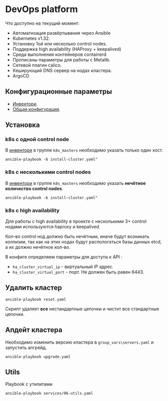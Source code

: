 # DevOps platform

Что доступно на текущий момент:

- Автоматизация развёртывания через Ansible
- Kubernetes v1.32.
- Установку 1ой или несколько control nodes.
- Поддержка high availability (HAProxy + keepalived)
- Среда выполнения контейнеров containerd
- Прописаны параметры для работы с Metallb.
- Сетевой плагин calico.
- Кеширующий DNS сервер на нодах кластера.
- ArgoCD

## Конфигурационные параметры

- [Инвентори](hosts.yaml).
- [Общая конфигурация](group_vars/servers.yaml).

## Установка

### k8s с одной control node

В [инвентори](hosts.yaml) в группе `k8s_masters` необходимо указать только один хост.

```shell
ansible-playbook -b install-cluster.yaml"
```

### k8s с несколькими control nodes

В [инвентори](hosts.yaml) в группе `k8s_masters` необходимо указать **нечётное количество control nodes**.

```shell
ansible-playbook -b install-cluster.yaml"
```

### k8s c high availability

Для работы с high availability в проекте с несколькими 3+ control нодами используются haproxy и keepalived.

Кол-во control нод должно быть нечётным, иначе будут возникать коллизии, так как на этих нодах будут распологаться базы данных etcd, а их должно нечётное кол-во.

В конфиге определяем параметры для доступа к API :

- `ha_cluster_virtual_ip` - виртуальный IP адрес.
- `ha_cluster_virtual_port` - порт. Не должен быть равен 6443.

## Удалить кластер

```shell
ansible-playbook reset.yaml
```
Скрипт удаляет **все** нестандартные цепочки и чистит все стандартные цепочки.

## Апдейт кластера

Необходимо изменить версию кластера в `group_vars\servers.yaml` и запустить апгрейд.

```shell
ansible-playbook upgrade.yaml
```

## Utils

Playbook с утилитами

```shell
ansible-playbook services/06-utils.yaml
```

